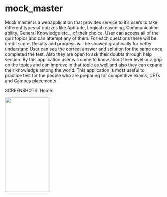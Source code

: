 # mock_master
Mock master is a webapplication that provides service to  it’s users to take different types of quizzes like Aptitude, Logical reasoning, Communication ability, General Knowledge etc.., of their choice. User can access all of the quiz topics and can attempt any of them. For each questions there will be credit score. Results and progress will be showed graphically for better understand User can see the correct answer and solution for the same once completed the test. Also they are open to ask their doubts through help section. By this application user will come to know about their level or a grip on the topics and can improve in that topic as well and also they can expand their knowledge among the world. This application is most useful to practice test for the people who are preparing for competitive exams, CETs and Campus placements

SCREENSHOTS:
Home:
<div >
<img src="https://user-images.githubusercontent.com/89149882/149561782-9ce33de0-e1b9-4a6a-87bc-2116d2d039ab.png" width="144" height="304"/>

</div>
